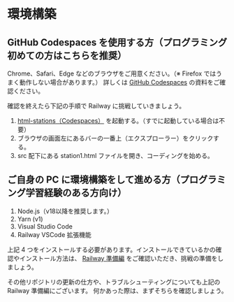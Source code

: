 # 環境構築

## GitHub Codespaces を使用する方（プログラミング初めての方はこちらを推奨）


Chrome、Safari、Edge などのブラウザをご用意ください。（※ Firefox ではうまく動作しない場合があります。）
詳しくは [GitHub Codespaces](https://docs.google.com/presentation/d/1IuuQIw5ZWFI7Nwcg1AcZVom2JbzdMR5st9LpScI9xug/edit#slide=id.g276d14e2f07_0_43) の資料をご確認ください。

確認を終えたら下記の手順で Railway に挑戦していきましょう。
1. [html-stations（Codespaces）](https://codespaces.new/TechBowl-japan/html-stations?quickstart=1) を起動する。（すでに起動している場合は不要）
2. ブラウザの画面左にあるバーの一番上（エクスプローラー）をクリックする。
3. src 配下にある station1.html ファイルを開き、コーディングを始める。

## ご自身の PC に環境構築をして進める方（プログラミング学習経験のある方向け）

1. Node.js（v18以降を推奨します。）
2. Yarn (v1)
3. Visual Studio Code
4. Railway VSCode 拡張機能

上記 4 つをインストールする必要があります。インストールできているかの確認やインストール方法は、
[Railway 準備編](https://www.notion.so/techbowl/Railway-ceba695d5014460e9733c2a46318cdec) をご確認いただき、挑戦の準備をしましょう。

その他リポジトリの更新の仕方や、トラブルシューティングについても上記の Railway 準備編にございます。
何かあった際は、まずそちらを確認しましょう。
